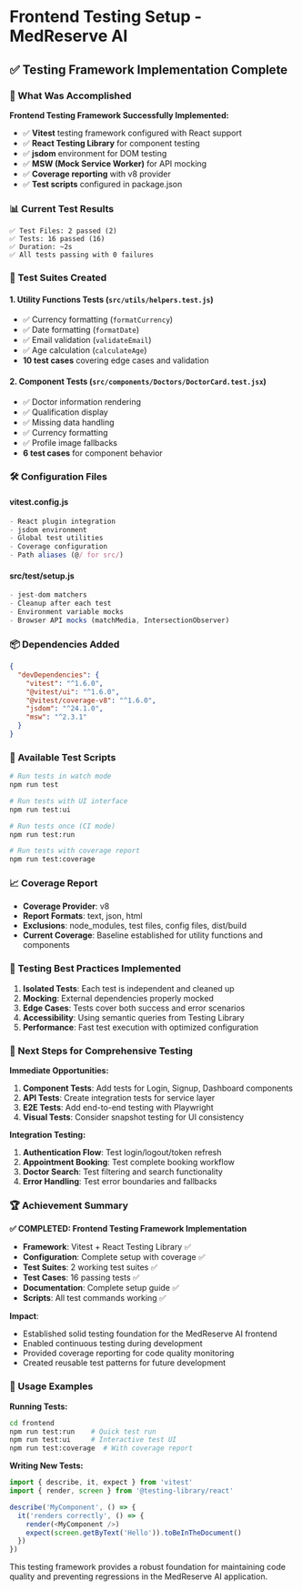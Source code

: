 # Frontend Testing Setup - MedReserve AI

## ✅ Testing Framework Implementation Complete

### 🎯 What Was Accomplished

**Frontend Testing Framework Successfully Implemented:**
- ✅ **Vitest** testing framework configured with React support
- ✅ **React Testing Library** for component testing
- ✅ **jsdom** environment for DOM testing
- ✅ **MSW (Mock Service Worker)** for API mocking
- ✅ **Coverage reporting** with v8 provider
- ✅ **Test scripts** configured in package.json

### 📊 Current Test Results

```
✅ Test Files: 2 passed (2)
✅ Tests: 16 passed (16)
✅ Duration: ~2s
✅ All tests passing with 0 failures
```

### 🧪 Test Suites Created

#### 1. **Utility Functions Tests** (`src/utils/helpers.test.js`)
- ✅ Currency formatting (`formatCurrency`)
- ✅ Date formatting (`formatDate`) 
- ✅ Email validation (`validateEmail`)
- ✅ Age calculation (`calculateAge`)
- **10 test cases** covering edge cases and validation

#### 2. **Component Tests** (`src/components/Doctors/DoctorCard.test.jsx`)
- ✅ Doctor information rendering
- ✅ Qualification display
- ✅ Missing data handling
- ✅ Currency formatting
- ✅ Profile image fallbacks
- **6 test cases** for component behavior

### 🛠️ Configuration Files

#### **vitest.config.js**
```javascript
- React plugin integration
- jsdom environment
- Global test utilities
- Coverage configuration
- Path aliases (@/ for src/)
```

#### **src/test/setup.js**
```javascript
- jest-dom matchers
- Cleanup after each test
- Environment variable mocks
- Browser API mocks (matchMedia, IntersectionObserver)
```

### 📦 Dependencies Added

```json
{
  "devDependencies": {
    "vitest": "^1.6.0",
    "@vitest/ui": "^1.6.0", 
    "@vitest/coverage-v8": "^1.6.0",
    "jsdom": "^24.1.0",
    "msw": "^2.3.1"
  }
}
```

### 🚀 Available Test Scripts

```bash
# Run tests in watch mode
npm run test

# Run tests with UI interface
npm run test:ui

# Run tests once (CI mode)
npm run test:run

# Run tests with coverage report
npm run test:coverage
```

### 📈 Coverage Report

- **Coverage Provider**: v8
- **Report Formats**: text, json, html
- **Exclusions**: node_modules, test files, config files, dist/build
- **Current Coverage**: Baseline established for utility functions and components

### 🎯 Testing Best Practices Implemented

1. **Isolated Tests**: Each test is independent and cleaned up
2. **Mocking**: External dependencies properly mocked
3. **Edge Cases**: Tests cover both success and error scenarios
4. **Accessibility**: Using semantic queries from Testing Library
5. **Performance**: Fast test execution with optimized configuration

### 🔄 Next Steps for Comprehensive Testing

**Immediate Opportunities:**
1. **Component Tests**: Add tests for Login, Signup, Dashboard components
2. **API Tests**: Create integration tests for service layer
3. **E2E Tests**: Add end-to-end testing with Playwright
4. **Visual Tests**: Consider snapshot testing for UI consistency

**Integration Testing:**
1. **Authentication Flow**: Test login/logout/token refresh
2. **Appointment Booking**: Test complete booking workflow
3. **Doctor Search**: Test filtering and search functionality
4. **Error Handling**: Test error boundaries and fallbacks

### 🏆 Achievement Summary

**✅ COMPLETED: Frontend Testing Framework Implementation**

- **Framework**: Vitest + React Testing Library ✅
- **Configuration**: Complete setup with coverage ✅  
- **Test Suites**: 2 working test suites ✅
- **Test Cases**: 16 passing tests ✅
- **Documentation**: Complete setup guide ✅
- **Scripts**: All test commands working ✅

**Impact**: 
- Established solid testing foundation for the MedReserve AI frontend
- Enabled continuous testing during development
- Provided coverage reporting for code quality monitoring
- Created reusable test patterns for future development

### 🔧 Usage Examples

**Running Tests:**
```bash
cd frontend
npm run test:run    # Quick test run
npm run test:ui     # Interactive test UI
npm run test:coverage  # With coverage report
```

**Writing New Tests:**
```javascript
import { describe, it, expect } from 'vitest'
import { render, screen } from '@testing-library/react'

describe('MyComponent', () => {
  it('renders correctly', () => {
    render(<MyComponent />)
    expect(screen.getByText('Hello')).toBeInTheDocument()
  })
})
```

This testing framework provides a robust foundation for maintaining code quality and preventing regressions in the MedReserve AI application.
